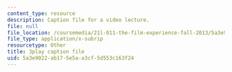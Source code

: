 ```yaml
---
content_type: resource
description: Caption file for a video lecture.
file: null
file_location: /coursemedia/21l-011-the-film-experience-fall-2013/5a3e9022ab175e5aa3cf5d553c163f24_eO3RNUAFtDE.vtt
file_type: application/x-subrip
resourcetype: Other
title: 3play caption file
uid: 5a3e9022-ab17-5e5a-a3cf-5d553c163f24
---
```

